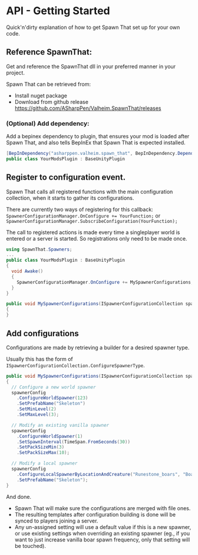# API - Getting Started

Quick'n'dirty explanation of how to get Spawn That set up for your own code.

## Reference SpawnThat:

Get and reference the SpawnThat dll in your preferred manner in your project.

Spawn That can be retrieved from:
- Install nuget package
- Download from github release https://github.com/ASharpPen/Valheim.SpawnThat/releases

### (Optional) Add dependency:

Add a bepinex dependency to plugin, that ensures your mod is loaded after Spawn That, and also tells BepInEx that Spawn That is expected installed.

```cs
[BepInDependency("asharppen.valheim.spawn_that", BepInDependency.DependencyFlags.HardDependency)]
public class YourModsPlugin : BaseUnityPlugin
```

## Register to configuration event.

Spawn That calls all registered functions with the main configuration collection, when it starts to gather its configurations.

There are currently two ways of registering for this callback:
`SpawnerConfigurationManager.OnConfigure += YourFunction;`
or
`SpawnerConfigurationManager.SubscribeConfiguration(YourFunction);`

The call to registered actions is made every time a singleplayer world is entered or a server is started. So registrations only need to be made once.

```cs
using SpawnThat.Spawners;
...
public class YourModsPlugin : BaseUnityPlugin
{
  void Awake()
  {
    SpawnerConfigurationManager.OnConfigure += MySpawnerConfigurations;
  }
}

public void MySpawnerConfigurations(ISpawnerConfigurationCollection spawnerConfig)
{
}
```

## Add configurations

Configurations are made by retrieving a builder for a desired spawner type.

Usually this has the form of `ISpawnerConfigurationCollection.ConfigureSpawnerType`.

```cs
public void MySpawnerConfigurations(ISpawnerConfigurationCollection spawnerConfig)
{
  // Configure a new world spawner
  spawnerConfig
    .ConfigureWorldSpawner(123)
    .SetPrefabName("Skeleton")
    .SetMinLevel(2)
    .SetMaxLevel(3);

  // Modify an existing vanilla spawner
  spawnerConfig
    .ConfigureWorldSpawner(1)
    .SetSpawnInterval(TimeSpan.FromSeconds(30))
    .SetPackSizeMin(3)
    .SetPackSizeMax(10);

  // Modify a local spawner
  spawnerConfig
    .ConfigureLocalSpawnerByLocationAndCreature("Runestone_boars", "Boar")
    .SetPrefabName("Skeleton");
}
```

And done.

- Spawn That will make sure the configurations are merged with file ones. 
- The resulting templates after configuration building is done will be synced to players joining a server. 
- Any un-assigned setting will use a default value if this is a new spawner, or use existing settings when overriding an existing spawner (eg., if you want to just increase vanilla boar spawn frequency, only that setting will be touched).